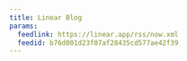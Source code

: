 ```yaml
---
title: Linear Blog
params:
  feedlink: https://linear.app/rss/now.xml
  feedid: b76d001d23f07af28435cd577ae42f39
---
```

